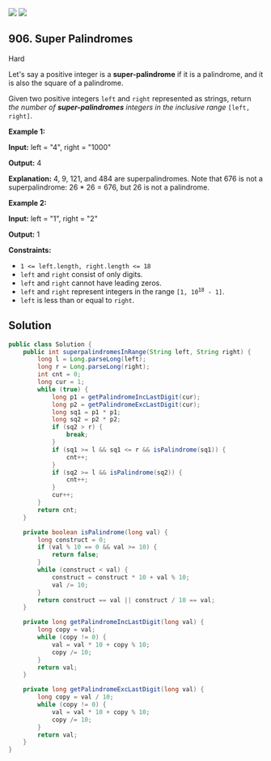 [![](https://img.shields.io/github/stars/javadev/LeetCode-in-Java?label=Stars&style=flat-square)](https://github.com/javadev/LeetCode-in-Java)
[![](https://img.shields.io/github/forks/javadev/LeetCode-in-Java?label=Fork%20me%20on%20GitHub%20&style=flat-square)](https://github.com/javadev/LeetCode-in-Java/fork)

## 906\. Super Palindromes

Hard

Let's say a positive integer is a **super-palindrome** if it is a palindrome, and it is also the square of a palindrome.

Given two positive integers `left` and `right` represented as strings, return _the number of **super-palindromes** integers in the inclusive range_ `[left, right]`.

**Example 1:**

**Input:** left = "4", right = "1000"

**Output:** 4

**Explanation:** 4, 9, 121, and 484 are superpalindromes. Note that 676 is not a superpalindrome: 26 \* 26 = 676, but 26 is not a palindrome.

**Example 2:**

**Input:** left = "1", right = "2"

**Output:** 1

**Constraints:**

*   `1 <= left.length, right.length <= 18`
*   `left` and `right` consist of only digits.
*   `left` and `right` cannot have leading zeros.
*   `left` and `right` represent integers in the range <code>[1, 10<sup>18</sup> - 1]</code>.
*   `left` is less than or equal to `right`.

## Solution

```java
public class Solution {
    public int superpalindromesInRange(String left, String right) {
        long l = Long.parseLong(left);
        long r = Long.parseLong(right);
        int cnt = 0;
        long cur = 1;
        while (true) {
            long p1 = getPalindromeIncLastDigit(cur);
            long p2 = getPalindromeExcLastDigit(cur);
            long sq1 = p1 * p1;
            long sq2 = p2 * p2;
            if (sq2 > r) {
                break;
            }
            if (sq1 >= l && sq1 <= r && isPalindrome(sq1)) {
                cnt++;
            }
            if (sq2 >= l && isPalindrome(sq2)) {
                cnt++;
            }
            cur++;
        }
        return cnt;
    }

    private boolean isPalindrome(long val) {
        long construct = 0;
        if (val % 10 == 0 && val >= 10) {
            return false;
        }
        while (construct < val) {
            construct = construct * 10 + val % 10;
            val /= 10;
        }
        return construct == val || construct / 10 == val;
    }

    private long getPalindromeIncLastDigit(long val) {
        long copy = val;
        while (copy != 0) {
            val = val * 10 + copy % 10;
            copy /= 10;
        }
        return val;
    }

    private long getPalindromeExcLastDigit(long val) {
        long copy = val / 10;
        while (copy != 0) {
            val = val * 10 + copy % 10;
            copy /= 10;
        }
        return val;
    }
}
```